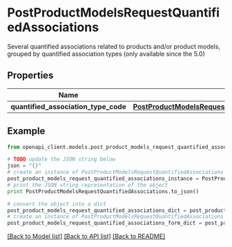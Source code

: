 # PostProductModelsRequestQuantifiedAssociations

Several quantified associations related to products and/or product models, grouped by quantified association types (only available since the 5.0)

## Properties
Name | Type | Description | Notes
------------ | ------------- | ------------- | -------------
**quantified_association_type_code** | [**PostProductModelsRequestQuantifiedAssociationsQuantifiedAssociationTypeCode**](PostProductModelsRequestQuantifiedAssociationsQuantifiedAssociationTypeCode.md) |  | [optional] 

## Example

```python
from openapi_client.models.post_product_models_request_quantified_associations import PostProductModelsRequestQuantifiedAssociations

# TODO update the JSON string below
json = "{}"
# create an instance of PostProductModelsRequestQuantifiedAssociations from a JSON string
post_product_models_request_quantified_associations_instance = PostProductModelsRequestQuantifiedAssociations.from_json(json)
# print the JSON string representation of the object
print PostProductModelsRequestQuantifiedAssociations.to_json()

# convert the object into a dict
post_product_models_request_quantified_associations_dict = post_product_models_request_quantified_associations_instance.to_dict()
# create an instance of PostProductModelsRequestQuantifiedAssociations from a dict
post_product_models_request_quantified_associations_form_dict = post_product_models_request_quantified_associations.from_dict(post_product_models_request_quantified_associations_dict)
```
[[Back to Model list]](../README.md#documentation-for-models) [[Back to API list]](../README.md#documentation-for-api-endpoints) [[Back to README]](../README.md)


